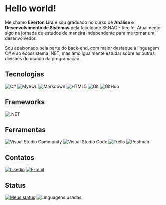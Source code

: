 # Hello world!

Me chamo **Everton Lira** e sou graduado no curso de **Análise e Desenvolvimento de Sistemas** pela faculdade SENAC - Recife. Atualmente sigo na jornada de estudos de maneira independente para me tornar um desenvolvedor.

Sou apaixonado pela parte do back-end, com maior destaque à linguagem C# e ao ecossistema .NET, mas amo igualmente estudar sobre as outras divisões do mundo da programação.



## Tecnologias

![C#](https://img.shields.io/badge/C%23-239120?style=for-the-badge&logo=c-sharp&logoColor=white) ![MySQL](https://img.shields.io/badge/MySQL-00000F?style=for-the-badge&logo=mysql&logoColor=white) ![Markdown](https://img.shields.io/badge/Markdown-000000?style=for-the-badge&logo=markdown&logoColor=white) ![HTML5](https://img.shields.io/badge/HTML5-E34F26?style=for-the-badge&logo=html5&logoColor=white) ![Git](https://img.shields.io/badge/GIT-E44C30?style=for-the-badge&logo=git&logoColor=white) ![GitHub](https://img.shields.io/badge/GitHub-100000?style=for-the-badge&logo=github&logoColor=white)



## Frameworks

![.NET](https://img.shields.io/badge/.NET-5C2D91?style=for-the-badge&logo=.net&logoColor=white") 



## Ferramentas

![Visual Studio Community](https://img.shields.io/badge/Visual%20Studio-5C2D91.svg?style=for-the-badge&logo=visual-studio&logoColor=white) ![Visual Studio Code](https://img.shields.io/badge/Visual%20Studio%20Code-0078d7.svg?style=for-the-badge&logo=visual-studio-code&logoColor=white) ![Trello](https://img.shields.io/badge/Trello-%23026AA7.svg?style=for-the-badge&logo=Trello&logoColor=white) ![Postman](https://img.shields.io/badge/Postman-FF6C37.svg?style=for-the-badge&logo=Postman&logoColor=white)



## Contatos

 [![Likedin](https://img.shields.io/badge/LinkedIn-0077B5?style=for-the-badge&logo=linkedin&logoColor=white)](https://www.linkedin.com/in/everton-lira-8096a320b/) [![E-mail](https://img.shields.io/badge/-Email-000?style=for-the-badge&logo=microsoft-outlook&logoColor=007BFF)](mailto:everton_henrique113@hotmail.com)



## Status

[![Meus status](https://awesome-github-stats.azurewebsites.net/user-stats/everton1942?cardType=github&theme=github-dark&preferLogin=false)](https://git.io/awesome-stats-card) ![Linguagens usadas](https://github-readme-stats.vercel.app/api/top-langs/?username=Everton1942&layout=compact&langs_count=7&theme=github_dark)
